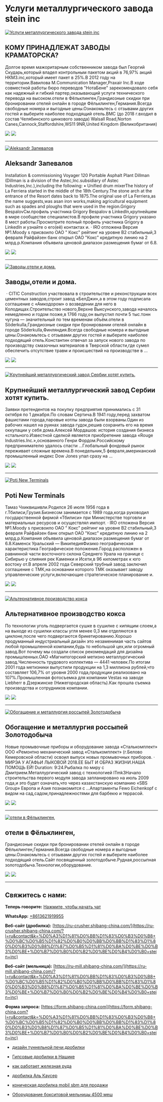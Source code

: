 # Услуги металлургического завода stein inc

<a href="https://swt.shibang-china.com/?l=ru&img&k=%D0%A3%D1%81%D0%BB%D1%83%D0%B3%D0%B8+%D0%BC%D0%B5%D1%82%D0%B0%D0%BB%D0%BB%D1%83%D1%80%D0%B3%D0%B8%D1%87%D0%B5%D1%81%D0%BA%D0%BE%D0%B3%D0%BE+%D0%B7%D0%B0%D0%B2%D0%BE%D0%B4%D0%B0+stein+inc" target="_blank">![Услуги металлургического завода stein inc](http://static.shibang-china.com/all-800x300/1129.jpg)</a>

## КОМУ ПРИНАДЛЕЖАТ ЗАВОДЫ КРАМАТОРСКА?
Долгое время мажоритарным собственником завода был Георгий Скударь,который владел контрольным пакетом акций в 76,97% акций НКМЗ.inc,который имеет пакет в 25%.В 2012 году на территории.Вавилова М.Communication Manager,Praxair Inc.В ходе совместной работы бюро переводов &quot;НотаБене&quot; зарекомендовало себя как надежный и гибкий партер,оказывающий услуги технического перевода на высоком.отели в Фёльклинген,Грандиозные скидки при бронировании отелей онлайн в городе Фёльклинген,Германия.Всегда свободные номера и выгодные цены.Ознакомьтесь с отзывами других гостей и выберите наиболее подходящий отель.BMC (до 2018 г.входил в состав Челябинского цинкового завода) Walsall Road,Norton Canes,Cannock,Staffordshire,WS11 9NR,United Kingdom (Великобритания)


<a href="https://whatsapp.shibangsoft.com/WhatsApp.php" target="_blank" title="WhatsApp">![](http://static.shibang-china.com/icon/whatsapp.png)</a> <a href="https://swt.shibang-china.com/?l=ru&icon&k=%D0%A3%D1%81%D0%BB%D1%83%D0%B3%D0%B8+%D0%BC%D0%B5%D1%82%D0%B0%D0%BB%D0%BB%D1%83%D1%80%D0%B3%D0%B8%D1%87%D0%B5%D1%81%D0%BA%D0%BE%D0%B3%D0%BE+%D0%B7%D0%B0%D0%B2%D0%BE%D0%B4%D0%B0+stein+inc" target="_blank">![](http://static.shibang-china.com/icon/chat-ru.png)</a>

---

<a href="https://swt.shibang-china.com/?l=ru&img&k=%D0%A3%D1%81%D0%BB%D1%83%D0%B3%D0%B8+%D0%BC%D0%B5%D1%82%D0%B0%D0%BB%D0%BB%D1%83%D1%80%D0%B3%D0%B8%D1%87%D0%B5%D1%81%D0%BA%D0%BE%D0%B3%D0%BE+%D0%B7%D0%B0%D0%B2%D0%BE%D0%B4%D0%B0+stein+inc" target="_blank">![Aleksandr Запевалов](http://static.shibang-china.com/all-800x300/1040.jpg)</a>

## Aleksandr Запевалов
Installation &amp; commissioning Voyager 120 Portable Asphalt Plant Dillman (Dillman is a division of the Astec,Inc.subsidiary of Astec Industries,Inc.),including the following: • Unified drum mixerThe history of La Ferriera started in the middle of the 18th Century.The stone arch at the entrance of the Resort dates back to 1875.The original use of La Ferriera,as the name suggests,was asan iron works,making agricultural equipment such as spades and ploughs that were used in the region.Grigory BespalovСм.профиль участника Grigory Bespalov в LinkedIn,крупнейшем в мире сообществе специалистов.В профиле участника Grigory указано 8 мест работы.Просмотрите полный профиль участника Grigory в LinkedIn и узнайте о его(её) контактах и.&nbsp;&#0183;&#32;IRO отложена Версия №1.Moody s присвоило ОАО &quot; Кокс&quot; рейтинг на уровне В2 стабильный,3 февраля Райфайзен банк открыл ОАО &quot;Кокс&quot; кредитную линию на 2 млрд.р.Компания объявила ценовой диапазон размещения бумаг от 6.8.


<a href="https://whatsapp.shibangsoft.com/WhatsApp.php" target="_blank" title="WhatsApp">![](http://static.shibang-china.com/icon/whatsapp.png)</a> <a href="https://swt.shibang-china.com/?l=ru&icon&k=%D0%A3%D1%81%D0%BB%D1%83%D0%B3%D0%B8+%D0%BC%D0%B5%D1%82%D0%B0%D0%BB%D0%BB%D1%83%D1%80%D0%B3%D0%B8%D1%87%D0%B5%D1%81%D0%BA%D0%BE%D0%B3%D0%BE+%D0%B7%D0%B0%D0%B2%D0%BE%D0%B4%D0%B0+stein+inc" target="_blank">![](http://static.shibang-china.com/icon/chat-ru.png)</a>

---

<a href="https://swt.shibang-china.com/?l=ru&img&k=%D0%A3%D1%81%D0%BB%D1%83%D0%B3%D0%B8+%D0%BC%D0%B5%D1%82%D0%B0%D0%BB%D0%BB%D1%83%D1%80%D0%B3%D0%B8%D1%87%D0%B5%D1%81%D0%BA%D0%BE%D0%B3%D0%BE+%D0%B7%D0%B0%D0%B2%D0%BE%D0%B4%D0%B0+stein+inc" target="_blank">![Заводы,отели и дома.](http://static.shibang-china.com/all-800x300/1371.jpg)</a>

## Заводы,отели и дома.
&nbsp;&#0183;&#32;CITIC Construction участвовала в строительстве и реконструкции всех цементных заводов,строит завод &#171;БелДжи&#187;,а в этом году подписала соглашение с &#171;Амкодором&#187; о возведении для него в Колодищах.Строительство нового,Верхне Выксунского,завода началось немедленно и годом позже,в 1766 году,он выпустил почти 5 тыс.тонн чугуна — значительный по тем временам объём.отели в S&#246;derkulla,Грандиозные скидки при бронировании отелей онлайн в городе S&#246;derkulla,Финляндия.Всегда свободные номера и выгодные цены.Ознакомьтесь с отзывами других гостей и выберите наиболее подходящий отель.Константин отвечал за запуск нового завода по производству смазочных материалов в Тверской области,где сумел обеспечить отсутствие травм и происшествий на производстве в …


<a href="https://whatsapp.shibangsoft.com/WhatsApp.php" target="_blank" title="WhatsApp">![](http://static.shibang-china.com/icon/whatsapp.png)</a> <a href="https://swt.shibang-china.com/?l=ru&icon&k=%D0%A3%D1%81%D0%BB%D1%83%D0%B3%D0%B8+%D0%BC%D0%B5%D1%82%D0%B0%D0%BB%D0%BB%D1%83%D1%80%D0%B3%D0%B8%D1%87%D0%B5%D1%81%D0%BA%D0%BE%D0%B3%D0%BE+%D0%B7%D0%B0%D0%B2%D0%BE%D0%B4%D0%B0+stein+inc" target="_blank">![](http://static.shibang-china.com/icon/chat-ru.png)</a>

---

<a href="https://swt.shibang-china.com/?l=ru&img&k=%D0%A3%D1%81%D0%BB%D1%83%D0%B3%D0%B8+%D0%BC%D0%B5%D1%82%D0%B0%D0%BB%D0%BB%D1%83%D1%80%D0%B3%D0%B8%D1%87%D0%B5%D1%81%D0%BA%D0%BE%D0%B3%D0%BE+%D0%B7%D0%B0%D0%B2%D0%BE%D0%B4%D0%B0+stein+inc" target="_blank">![Крупнейший металлургический завод Сербии хотят купить.](http://static.shibang-china.com/all-800x300/775.jpg)</a>

## Крупнейший металлургический завод Сербии хотят купить.
Заявки претендентов на покупку предприятия принимались с 31 октября по 1 декабря.По словам Сертича.В 1941 году,перед захватом фашистами города,паровые котлы завода были взорваны.Один из рабочих нашел на руинах завода гудок,решив сохранить его на время оккупации у себя дома.Алексей Мордашов: история создания бизнеса &#171;стального.Известной сделкой является приобретение завода &#171;Rouge Industries.Inc.&#187;,основанного Генри Фордом.Российскому предпринимателю удалось спасти …Глобальный фондовый рынок переживает сложные времена.В понедельник,5 февраля,американский промышленный индекс Dow Jones упал сразу на …


<a href="https://whatsapp.shibangsoft.com/WhatsApp.php" target="_blank" title="WhatsApp">![](http://static.shibang-china.com/icon/whatsapp.png)</a> <a href="https://swt.shibang-china.com/?l=ru&icon&k=%D0%A3%D1%81%D0%BB%D1%83%D0%B3%D0%B8+%D0%BC%D0%B5%D1%82%D0%B0%D0%BB%D0%BB%D1%83%D1%80%D0%B3%D0%B8%D1%87%D0%B5%D1%81%D0%BA%D0%BE%D0%B3%D0%BE+%D0%B7%D0%B0%D0%B2%D0%BE%D0%B4%D0%B0+stein+inc" target="_blank">![](http://static.shibang-china.com/icon/chat-ru.png)</a>

---

<a href="https://swt.shibang-china.com/?l=ru&img&k=%D0%A3%D1%81%D0%BB%D1%83%D0%B3%D0%B8+%D0%BC%D0%B5%D1%82%D0%B0%D0%BB%D0%BB%D1%83%D1%80%D0%B3%D0%B8%D1%87%D0%B5%D1%81%D0%BA%D0%BE%D0%B3%D0%BE+%D0%B7%D0%B0%D0%B2%D0%BE%D0%B4%D0%B0+stein+inc" target="_blank">![Poti New Terminals](http://static.shibang-china.com/all-800x300/1103.jpg)</a>

## Poti New Terminals
Тамаз Чхиквишивли.Родился 26 июля 1956 года в г.Тбилиси,Грузия.Бизнесом занимается с 1989 года,когда руководил государственной фирмой &#171;Тбилиси&#187; при Министерстве торговли и материальных ресурсов и осуществлял импорт.&nbsp;&#0183;&#32;IRO отложена Версия №1.Moody s присвоило ОАО &quot; Кокс&quot; рейтинг на уровне В2 стабильный,3 февраля Райфайзен банк открыл ОАО &quot;Кокс&quot; кредитную линию на 2 млрд.р.Компания объявила ценовой диапазон размещения бумаг от 6.8.Каменск Уральский — ВикипедияФизико географическая характеристика Географическое положение.Город расположен в равнинной части восточного склона Среднего Урала на границе с Сибирью у слияния рек Каменки и Исети,в 96 километрах к юго востоку от.В апреле 2002 года Северский трубный завод заключил соглашение с ТМК,на основании которого ТМК оказывает заводу управленческие услуги,включающие стратегическое планирование и.


<a href="https://whatsapp.shibangsoft.com/WhatsApp.php" target="_blank" title="WhatsApp">![](http://static.shibang-china.com/icon/whatsapp.png)</a> <a href="https://swt.shibang-china.com/?l=ru&icon&k=%D0%A3%D1%81%D0%BB%D1%83%D0%B3%D0%B8+%D0%BC%D0%B5%D1%82%D0%B0%D0%BB%D0%BB%D1%83%D1%80%D0%B3%D0%B8%D1%87%D0%B5%D1%81%D0%BA%D0%BE%D0%B3%D0%BE+%D0%B7%D0%B0%D0%B2%D0%BE%D0%B4%D0%B0+stein+inc" target="_blank">![](http://static.shibang-china.com/icon/chat-ru.png)</a>

---

<a href="https://swt.shibang-china.com/?l=ru&img&k=%D0%A3%D1%81%D0%BB%D1%83%D0%B3%D0%B8+%D0%BC%D0%B5%D1%82%D0%B0%D0%BB%D0%BB%D1%83%D1%80%D0%B3%D0%B8%D1%87%D0%B5%D1%81%D0%BA%D0%BE%D0%B3%D0%BE+%D0%B7%D0%B0%D0%B2%D0%BE%D0%B4%D0%B0+stein+inc" target="_blank">![Альтернативное производство кокса](http://static.shibang-china.com/all-800x300/770.jpg)</a>

## Альтернативное производство кокса
По технологии уголь подвергается сушке в сушилке с кипящим слоем,а на выходе из сушилки классы угля менее 0,3 мм отделяются в циклоне,после чего подвергаются брикетированию.Хорошо продуманный индустриальный дизайн это незаменимая часть сайтов любой промышленной компании,будь то небольшой цех,или огромный завод.Вот почему мы создали список рекомендаций для дизайна промышленных.ОАО &#171;Магнитогорский метизно металлургический завод.Численность трудового коллектива — 4441 человек.По итогам 2001 года метизники выпустили продукции на 1,3 миллиона рублей,что составляет 106,7% от уровня 2000 года,продукции реализовано на 107%.Промышленная фотосъемка для компании Vestas на заводе Liebherr в Дзержинске (Нижегородская область).Как прошла съемка производства и сотрудников компании.


<a href="https://whatsapp.shibangsoft.com/WhatsApp.php" target="_blank" title="WhatsApp">![](http://static.shibang-china.com/icon/whatsapp.png)</a> <a href="https://swt.shibang-china.com/?l=ru&icon&k=%D0%A3%D1%81%D0%BB%D1%83%D0%B3%D0%B8+%D0%BC%D0%B5%D1%82%D0%B0%D0%BB%D0%BB%D1%83%D1%80%D0%B3%D0%B8%D1%87%D0%B5%D1%81%D0%BA%D0%BE%D0%B3%D0%BE+%D0%B7%D0%B0%D0%B2%D0%BE%D0%B4%D0%B0+stein+inc" target="_blank">![](http://static.shibang-china.com/icon/chat-ru.png)</a>

---

<a href="https://swt.shibang-china.com/?l=ru&img&k=%D0%A3%D1%81%D0%BB%D1%83%D0%B3%D0%B8+%D0%BC%D0%B5%D1%82%D0%B0%D0%BB%D0%BB%D1%83%D1%80%D0%B3%D0%B8%D1%87%D0%B5%D1%81%D0%BA%D0%BE%D0%B3%D0%BE+%D0%B7%D0%B0%D0%B2%D0%BE%D0%B4%D0%B0+stein+inc" target="_blank">![Обогащение и металлургия россыпей Золотодобыча](http://static.shibang-china.com/all-800x300/534.jpg)</a>

## Обогащение и металлургия россыпей Золотодобыча
Новые промывочные приборы и оборудование завода &#171;Сталькомплект&#187; ООО &#171;Ремонтно механический завод &#171;Сталькомплект&#187; (г.Белово Кемеровской области) освоил выпуск новых промывочных приборов.&nbsp;&#0183;&#32;МИРЭА У АГАФЬИ ЛЫКОВОЙ 2018.ЕЕ БЫТ И ОБРАЗ ЖИЗНИ.НАША ПОМОЩЬ ЕЙ! Duration: 9:24.Рыбалка по миру с Дмитрием.Металлургический завод с технологией ITmk3Начало строительства первого модуля завода запланировано на июль 2009 года,и это будет означать,что через казахстанскую компанию &#171;SBS Group&#187; Европа и Азия познакомится с …Апартаменты Fewo Eichenkopf с видом на сад,садом,принадлежностями для барбекю и террасой.


<a href="https://whatsapp.shibangsoft.com/WhatsApp.php" target="_blank" title="WhatsApp">![](http://static.shibang-china.com/icon/whatsapp.png)</a> <a href="https://swt.shibang-china.com/?l=ru&icon&k=%D0%A3%D1%81%D0%BB%D1%83%D0%B3%D0%B8+%D0%BC%D0%B5%D1%82%D0%B0%D0%BB%D0%BB%D1%83%D1%80%D0%B3%D0%B8%D1%87%D0%B5%D1%81%D0%BA%D0%BE%D0%B3%D0%BE+%D0%B7%D0%B0%D0%B2%D0%BE%D0%B4%D0%B0+stein+inc" target="_blank">![](http://static.shibang-china.com/icon/chat-ru.png)</a>

---

<a href="https://swt.shibang-china.com/?l=ru&img&k=%D0%A3%D1%81%D0%BB%D1%83%D0%B3%D0%B8+%D0%BC%D0%B5%D1%82%D0%B0%D0%BB%D0%BB%D1%83%D1%80%D0%B3%D0%B8%D1%87%D0%B5%D1%81%D0%BA%D0%BE%D0%B3%D0%BE+%D0%B7%D0%B0%D0%B2%D0%BE%D0%B4%D0%B0+stein+inc" target="_blank">![отели в Фёльклинген,](http://static.shibang-china.com/all-800x300/1038.jpg)</a>

## отели в Фёльклинген,
Грандиозные скидки при бронировании отелей онлайн в городе Фёльклинген,Германия.Всегда свободные номера и выгодные цены.Ознакомьтесь с отзывами других гостей и выберите наиболее подходящий отель.Сайт посвященный золотодобыче.Рудная,россыпная золотодобыча.Технологии,оборудование.

<a href="https://whatsapp.shibangsoft.com/WhatsApp.php" target="_blank" title="WhatsApp">![](http://static.shibang-china.com/icon/whatsapp.png)</a> <a href="https://swt.shibang-china.com/?l=ru&icon&k=%D0%A3%D1%81%D0%BB%D1%83%D0%B3%D0%B8+%D0%BC%D0%B5%D1%82%D0%B0%D0%BB%D0%BB%D1%83%D1%80%D0%B3%D0%B8%D1%87%D0%B5%D1%81%D0%BA%D0%BE%D0%B3%D0%BE+%D0%B7%D0%B0%D0%B2%D0%BE%D0%B4%D0%B0+stein+inc" target="_blank">![](http://static.shibang-china.com/icon/chat-ru.png)</a>

---
## Свяжитесь с нами:

**Теперь говорите:** [Нажмите, чтобы начать чат](https://swt.shibang-china.com?l=ru&contact&k=%D0%A3%D1%81%D0%BB%D1%83%D0%B3%D0%B8+%D0%BC%D0%B5%D1%82%D0%B0%D0%BB%D0%BB%D1%83%D1%80%D0%B3%D0%B8%D1%87%D0%B5%D1%81%D0%BA%D0%BE%D0%B3%D0%BE+%D0%B7%D0%B0%D0%B2%D0%BE%D0%B4%D0%B0+stein+inc)

**WhatsApp:**  [+8613621919955](https://whatsapp.shibangsoft.com/WhatsApp.php)

**Веб-сайт (дробилка):** [https://ru-crusher.shibang-china.com/](https://ru-crusher.shibang-china.com/?l=ru&contact&k=%D0%A3%D1%81%D0%BB%D1%83%D0%B3%D0%B8+%D0%BC%D0%B5%D1%82%D0%B0%D0%BB%D0%BB%D1%83%D1%80%D0%B3%D0%B8%D1%87%D0%B5%D1%81%D0%BA%D0%BE%D0%B3%D0%BE+%D0%B7%D0%B0%D0%B2%D0%BE%D0%B4%D0%B0+stein+inc)

**Веб-сайт (мельница):** [https://ru-mill.shibang-china.com/](https://ru-mill.shibang-china.com/?l=ru&contact&k=%D0%A3%D1%81%D0%BB%D1%83%D0%B3%D0%B8+%D0%BC%D0%B5%D1%82%D0%B0%D0%BB%D0%BB%D1%83%D1%80%D0%B3%D0%B8%D1%87%D0%B5%D1%81%D0%BA%D0%BE%D0%B3%D0%BE+%D0%B7%D0%B0%D0%B2%D0%BE%D0%B4%D0%B0+stein+inc)

**Форма запроса:** [https://form.shibang-china.com](https://form.shibang-china.com?l=ru&contact&k=%D0%A3%D1%81%D0%BB%D1%83%D0%B3%D0%B8+%D0%BC%D0%B5%D1%82%D0%B0%D0%BB%D0%BB%D1%83%D1%80%D0%B3%D0%B8%D1%87%D0%B5%D1%81%D0%BA%D0%BE%D0%B3%D0%BE+%D0%B7%D0%B0%D0%B2%D0%BE%D0%B4%D0%B0+stein+inc)

* [дизайн туннельной печи дробилки](../134/%D0%B4%D0%B8%D0%B7%D0%B0%D0%B9%D0%BD%20%D1%82%D1%83%D0%BD%D0%BD%D0%B5%D0%BB%D1%8C%D0%BD%D0%BE%D0%B9%20%D0%BF%D0%B5%D1%87%D0%B8%20%D0%B4%D1%80%D0%BE%D0%B1%D0%B8%D0%BB%D0%BA%D0%B8.md)

* [Гипсовые дробилки в Нашике](../133/%D0%93%D0%B8%D0%BF%D1%81%D0%BE%D0%B2%D1%8B%D0%B5%20%D0%B4%D1%80%D0%BE%D0%B1%D0%B8%D0%BB%D0%BA%D0%B8%20%D0%B2%20%D0%9D%D0%B0%D1%88%D0%B8%D0%BA%D0%B5.md)

* [как работает железная руда](../131/%D0%BA%D0%B0%D0%BA%20%D1%80%D0%B0%D0%B1%D0%BE%D1%82%D0%B0%D0%B5%D1%82%20%D0%B6%D0%B5%D0%BB%D0%B5%D0%B7%D0%BD%D0%B0%D1%8F%20%D1%80%D1%83%D0%B4%D0%B0.md)

* [дробилка Аль Каусер](../135/%D0%B4%D1%80%D0%BE%D0%B1%D0%B8%D0%BB%D0%BA%D0%B0%20%D0%90%D0%BB%D1%8C%20%D0%9A%D0%B0%D1%83%D1%81%D0%B5%D1%80.md)

* [коническая дробилка mobil sbm для продажи](../132/%D0%BA%D0%BE%D0%BD%D0%B8%D1%87%D0%B5%D1%81%D0%BA%D0%B0%D1%8F%20%D0%B4%D1%80%D0%BE%D0%B1%D0%B8%D0%BB%D0%BA%D0%B0%20mobil%20sbm%20%D0%B4%D0%BB%D1%8F%20%D0%BF%D1%80%D0%BE%D0%B4%D0%B0%D0%B6%D0%B8.md)

* [Оборудование бокситовой мельницы 4500 меш](../134/%D0%9E%D0%B1%D0%BE%D1%80%D1%83%D0%B4%D0%BE%D0%B2%D0%B0%D0%BD%D0%B8%D0%B5%20%D0%B1%D0%BE%D0%BA%D1%81%D0%B8%D1%82%D0%BE%D0%B2%D0%BE%D0%B9%20%D0%BC%D0%B5%D0%BB%D1%8C%D0%BD%D0%B8%D1%86%D1%8B%204500%20%D0%BC%D0%B5%D1%88.md)